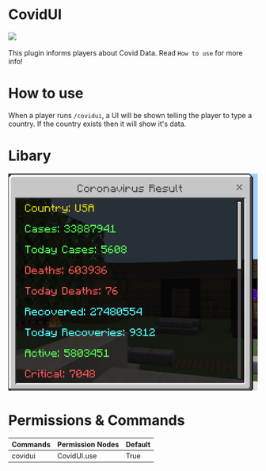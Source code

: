 # CovidUI

[![](https://poggit.pmmp.io/shield.state/CovidUI)](https://poggit.pmmp.io/p/CovidUI)

This plugin informs players about Covid Data.
Read `How to use` for more info!

# How to use
When a player runs `/covidui`, a UI will be shown telling the player to type a country. If the country exists then it will show it's data.

# Libary
<img src="https://raw.githubusercontent.com/ErikPDev/CovidUI/main/assets/UI.png">

# Permissions & Commands
| Commands       | Permission Nodes | Default |
|----------------|------------------|---------|
| covidui        | CovidUI.use    | True    |
